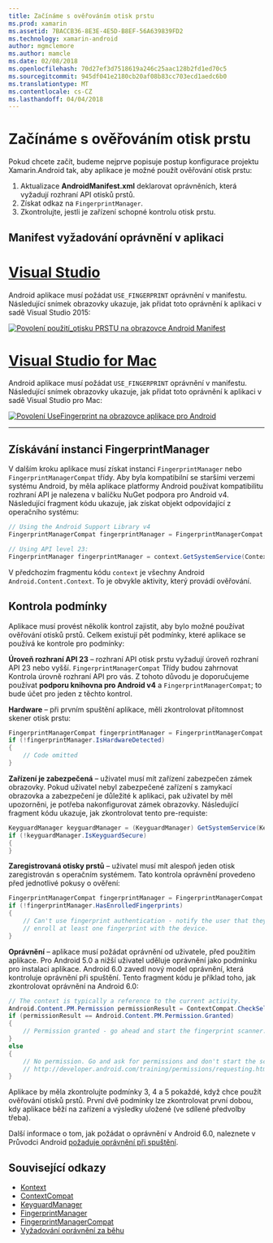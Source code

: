 ```yaml
---
title: Začínáme s ověřováním otisk prstu
ms.prod: xamarin
ms.assetid: 7BACCB36-8E3E-4E5D-B8EF-56A639839FD2
ms.technology: xamarin-android
author: mgmclemore
ms.author: mamcle
ms.date: 02/08/2018
ms.openlocfilehash: 70d27ef3d7518619a246c25aac128b2fd1ed70c5
ms.sourcegitcommit: 945df041e2180cb20af08b83cc703ecd1aedc6b0
ms.translationtype: MT
ms.contentlocale: cs-CZ
ms.lasthandoff: 04/04/2018
---
```

# <a name="getting-started-with-fingerprint-authentication"></a>Začínáme s ověřováním otisk prstu

Pokud chcete začít, budeme nejprve popisuje postup konfigurace projektu Xamarin.Android tak, aby aplikace je možné použít ověřování otisk prstu:

1. Aktualizace **AndroidManifest.xml** deklarovat oprávněních, která vyžadují rozhraní API otisků prstů.
2. Získat odkaz na `FingerprintManager`.
3. Zkontrolujte, jestli je zařízení schopné kontrolu otisk prstu.

## <a name="requesting-permissions-in-the-application-manifest"></a>Manifest vyžadování oprávnění v aplikaci

# <a name="visual-studiotabvswin"></a>[Visual Studio](#tab/vswin)

Android aplikace musí požádat `USE_FINGERPRINT` oprávnění v manifestu. Následující snímek obrazovky ukazuje, jak přidat toto oprávnění k aplikaci v sadě Visual Studio 2015:

[![Povolení použití\_otisku PRSTU na obrazovce Android Manifest](get-started-images/fingerprint-01-vs.png)](get-started-images/fingerprint-01-vs.png#lightbox) 

# <a name="visual-studio-for-mactabvsmac"></a>[Visual Studio for Mac](#tab/vsmac)

Android aplikace musí požádat `USE_FINGERPRINT` oprávnění v manifestu. Následující snímek obrazovky ukazuje, jak přidat toto oprávnění k aplikaci v sadě Visual Studio pro Mac:

[![Povolení UseFingerprint na obrazovce aplikace pro Android](get-started-images/fingerprint-01-xs.png)](get-started-images/fingerprint-01-xs.png#lightbox) 

-----

## <a name="getting-an-instance-of-the-fingerprintmanager"></a>Získávání instanci FingerprintManager

V dalším kroku aplikace musí získat instanci `FingerprintManager` nebo `FingerprintManagerCompat` třídy. Aby byla kompatibilní se staršími verzemi systému Android, by měla aplikace platformy Android používat kompatibilitu rozhraní API je nalezena v balíčku NuGet podpora pro Android v4. Následující fragment kódu ukazuje, jak získat objekt odpovídající z operačního systému: 

```csharp
// Using the Android Support Library v4
FingerprintManagerCompat fingerprintManager = FingerprintManagerCompat.From(context);

// Using API level 23:
FingerprintManager fingerprintManager = context.GetSystemService(Context.FingerprintService) as FingerprintManager;
```  

V předchozím fragmentu kódu `context` je všechny Android `Android.Content.Context`. To je obvykle aktivity, který provádí ověřování.

## <a name="checking-for-eligibility"></a>Kontrola podmínky

Aplikace musí provést několik kontrol zajistit, aby bylo možné používat ověřování otisků prstů. Celkem existují pět podmínky, které aplikace se používá ke kontrole pro podmínky:  
 

**Úroveň rozhraní API 23** &ndash; rozhraní API otisk prstu vyžadují úroveň rozhraní API 23 nebo vyšší. `FingerprintManagerCompat` Třídy budou zahrnovat Kontrola úrovně rozhraní API pro vás. Z tohoto důvodu je doporučujeme používat **podporu knihovna pro Android v4** a `FingerprintManagerCompat`; to bude účet pro jeden z těchto kontrol.

**Hardware** &ndash; při prvním spuštění aplikace, měli zkontrolovat přítomnost skener otisk prstu:

```csharp
FingerprintManagerCompat fingerprintManager = FingerprintManagerCompat.From(context);
if (!fingerprintManager.IsHardwareDetected)
{
    // Code omitted
}
```
    
**Zařízení je zabezpečená** &ndash; uživatel musí mít zařízení zabezpečen zámek obrazovky. Pokud uživatel nebyl zabezpečené zařízení s zamykací obrazovka a zabezpečení je důležité k aplikaci, pak uživatel by měl upozorněni, je potřeba nakonfigurovat zámek obrazovky. Následující fragment kódu ukazuje, jak zkontrolovat tento pre-requiste:

```csharp
KeyguardManager keyguardManager = (KeyguardManager) GetSystemService(KeyguardService);
if (!keyguardManager.IsKeyguardSecure)
{
}
```

**Zaregistrovaná otisky prstů** &ndash; uživatel musí mít alespoň jeden otisk zaregistrován s operačním systémem. Tato kontrola oprávnění provedeno před jednotlivé pokusy o ověření:

```csharp
FingerprintManagerCompat fingerprintManager = FingerprintManagerCompat.From(context);
if (!fingerprintManager.HasEnrolledFingerprints)
{
    // Can't use fingerprint authentication - notify the user that they need to
    // enroll at least one fingerprint with the device.
}
```

**Oprávnění** &ndash; aplikace musí požádat oprávnění od uživatele, před použitím aplikace. Pro Android 5.0 a nižší uživatel uděluje oprávnění jako podmínku pro instalaci aplikace. Android 6.0 zavedl nový model oprávnění, která kontroluje oprávnění při spuštění. Tento fragment kódu je příklad toho, jak zkontrolovat oprávnění na Android 6.0:

```csharp
// The context is typically a reference to the current activity.
Android.Content.PM.Permission permissionResult = ContextCompat.CheckSelfPermission(context, Manifest.Permission.UseFingerprint);
if (permissionResult == Android.Content.PM.Permission.Granted)
{
    // Permission granted - go ahead and start the fingerprint scanner.
}
else
{
    // No permission. Go and ask for permissions and don't start the scanner. See
    // http://developer.android.com/training/permissions/requesting.html
}
```

Aplikace by měla zkontrolujte podmínky 3, 4 a 5 pokaždé, když chce použít ověřování otisků prstů. První dvě podmínky lze zkontrolovat první dobou, kdy aplikace běží na zařízení a výsledky uložené (ve sdílené předvolby třeba).

Další informace o tom, jak požádat o oprávnění v Android 6.0, naleznete v Průvodci Android [požaduje oprávnění při spuštění](http://developer.android.com/training/permissions/requesting.html).



## <a name="related-links"></a>Související odkazy

- [Kontext](https://developer.xamarin.com/api/type/Android.Content.Context/)
- [ContextCompat](https://developer.xamarin.com/api/type/Android.Support.V4.Content.ContextCompat/)
- [KeyguardManager](https://developer.xamarin.com/api/type/Android.App.KeyguardManager/)
- [FingerprintManager](http://developer.android.com/reference/android/hardware/fingerprint/FingerprintManager.html)
- [FingerprintManagerCompat](http://developer.android.com/reference/android/support/v4/hardware/fingerprint/FingerprintManagerCompat.html)
- [Vyžadování oprávnění za běhu](http://developer.android.com/training/permissions/requesting.html)
